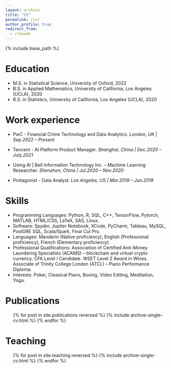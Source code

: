```yaml
---
layout: archive
title: "CV"
permalink: /cv/
author_profile: true
redirect_from:
  - /resume
---
```


{% include base_path %}

Education
======
* M.S. in Statistical Science,  University of Oxford, 2022
* B.S. in Applied Mathematics, University of California, Los Angeles (UCLA), 2020
* B.S. in Statistics, University of California, Los Angeles (UCLA), 2020

Work experience
======
* PwC - Financial Crime Technology and Data Analytics. *London, UK \| Sep.2022 – Present*

* Tencent - AI Platform Product Manager. *Shanghai, China \| Dec.2020 – July.2021*

* Using.AI \| Bell Information Technology Inc. – Machine Learning Researcher. *Shenzhen, China \| Jul.2020 – Nov.2020*
 
* Protagonist - Data Analyst. *Los Angeles, US \| Mar.2019 – Jun.2019*
  
Skills
======
* Programming Languages: Python, R, SQL, C++, TensorFlow, Pytorch, MATLAB, HTML/CSS, LaTeX, SAS, Linux.
* Software: Spyder, Jupiter Notebook, XCode, PyCharm, Tableau, MySQL, PostGRE SQL, Scala/Spark, Final Cut Pro.
* Languages: Mandarin (Native proficiency), English (Professional proficiency), French (Elementary proficiency).
* Professional Qualifications: Association of Certified Anti-Money Laundering Specialists (ACAMS) – blockchain and virtual crypto
currency. CFA Level I Candidate. WSET Level 2 Award in Wines. Associate of Trinity College London (ATCL) – Piano
Performance Diploma.
* Interests: Poker, Classical Piano, Boxing, Video Editing, Meditation, Yoga.


Publications
======
  <ul>{% for post in site.publications reversed %}
    {% include archive-single-cv.html %}
  {% endfor %}</ul>
<!--
Talks
======
  <ul>{% for post in site.talks reversed %}
    {% include archive-single-talk-cv.html  %}
  {% endfor %}</ul>
  -->
  
Teaching
======
  <ul>{% for post in site.teaching reversed %}
    {% include archive-single-cv.html %}
  {% endfor %}</ul>

<!--
Service and leadership
======
* Currently signed in to 43 different slack teams
>>
